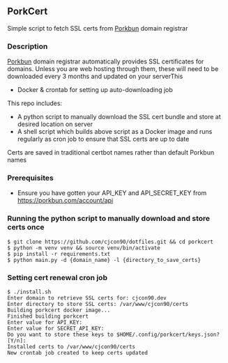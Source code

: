 ## PorkCert

Simple script to fetch SSL certs from [Porkbun](https://porkbun.com/) domain registrar

### Description

[Porkbun](https://porkbun.com/) domain registrar automatically provides SSL certificates for domains. Unless you are web hosting through them, these will need to be downloaded every 3 months and updated on your serverThis
- Docker & crontab for setting up auto-downloading job

This repo includes:
* A python script to manually download the SSL cert bundle and store at desired location on server
* A shell script which builds above script as a Docker image and runs regularly as cron job to ensure that SSL certs are up to date

Certs are saved in traditional certbot names rather than default Porkbun names

### Prerequisites
- Ensure you have gotten your API_KEY and API_SECRET_KEY from https://porkbun.com/account/api

### Running the python script to manually download and store certs once
```
$ git clone https://github.com/cjcon90/dotfiles.git && cd porkcert
$ python -m venv venv && source venv/bin/activate
$ pip install -r requirements.txt
$ python main.py -d {domain_name} -l {directory_to_save_certs}
```

### Setting cert renewal cron job
```
$ ./install.sh
Enter domain to retrieve SSL certs for: cjcon90.dev
Enter directory to store SSL certs: /var/www/cjcon90/certs
Building porkcert docker image...
Finished building porkcert
Enter value for API_KEY:
Enter value for SECRET_API_KEY:
Do you want to store these keys to $HOME/.config/porkcert/keys.json? [Y/n]:
Installed certs to /var/www/cjcon90/certs
New crontab job created to keep certs updated
```

